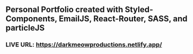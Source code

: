 ## Personal Portfolio created with Styled-Components, EmailJS, React-Router, SASS, and particleJS
### LIVE URL: https://darkmeowproductions.netlify.app/





